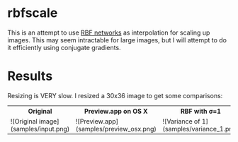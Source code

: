 # rbfscale

This is an attempt to use [RBF networks](https://en.wikipedia.org/wiki/Radial_basis_function_network) as interpolation for scaling up images. This may seem intractable for large images, but I will attempt to do it efficiently using conjugate gradients.

# Results

Resizing is VERY slow. I resized a 30x36 image to get some comparisons:

<table>
<tr>
<th>Original</th>
<th>Preview.app on OS X</th>
<th>RBF with &sigma;=1</th>
</tr>
<tr>
<td>![Original image](samples/input.png)</td>
<td>![Preview.app](samples/preview_osx.png)</td>
<td>![Variance of 1](samples/variance_1.png)</td>
</tr>
</table>
